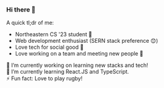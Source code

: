 ### Hi there 👋
A quick tl;dr of me:

  - Northeastern CS '23 student 🐺
  - Web development enthusiast (SERN stack preference 😊)
  - Love tech for social good 🤝
  - Love working on a team and meeting new people 🙌


🔭 I’m currently working on learning new stacks and tech!  
🌱 I’m currently learning React.JS and TypeScript.  
⚡ Fun fact: Love to play rugby!  

<!--
**yanDavid21/yanDavid21** is a ✨ _special_ ✨ repository because its `README.md` (this file) appears on your GitHub profile.

Here are some ideas to get you started:



- 👯 I’m looking to collaborate on ...
- 🤔 I’m looking for help with ...
- 💬 Ask me about ...
- 📫 How to reach me: ...
- 😄 Pronouns: ...
- 
-->
